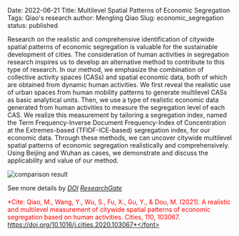 Date: 2022-06-21
Title: Multilevel Spatial Patterns of Economic Segregation
Tags: Qiao's research
author: Mengling Qiao
Slug: economic_segregation
status: published

<!-- Add following div tag where you want show soopr share buttons -->
<div class='soopr-btn'></div>

<!-- Just before body tag add this line -->
<script async defer data-soopr-token='pt_f8843b680c3f1f259cbdc907a190d4f6' src='https://sdk.soopr.co/soopr.js'></script>


Research on the realistic and comprehensive identification of citywide spatial patterns of economic segregation is valuable for the sustainable development of cities. The consideration of human activities in segregation research inspires us to develop an alternative method to contribute to this type of research. In our method, we emphasize the combination of collective activity spaces (CASs) and spatial economic data, both of which are obtained from dynamic human activities. We first reveal the realistic use of urban spaces from human mobility patterns to generate multilevel CASs as basic analytical units. Then, we use a type of realistic economic data generated from human activities to measure the segregation level of each CAS. We realize this measurement by tailoring a segregation index, named the Term Frequency-Inverse Document Frequency-Index of Concentration at the Extremes-based (TFIDF-ICE-based) segregation index, for our economic data. Through these methods, we can uncover citywide multilevel spatial patterns of economic segregation realistically and comprehensively. Using Beijing and Wuhan as cases, we demonstrate and discuss the applicability and value of our method.

![comparison result]({attach}figs/spatial-patterns-of-economic-segregation.jpg)

See more details by *[DOI](https://doi.org/10.1016/j.cities.2020.103067)* *[ResearchGate](https://www.researchgate.net/publication/347952215_A_realistic_and_multilevel_measurement_of_citywide_spatial_patterns_of_economic_segregation_based_on_human_activities)*

<font color=red>*Cite: Qiao, M., Wang, Y., Wu, S., Fu, X., Gu, Y., & Dou, M. (2021). A realistic and multilevel measurement of citywide spatial patterns of economic segregation based on human activities. Cities, 110, 103067. https://doi.org/10.1016/j.cities.2020.103067*</font>
